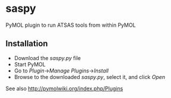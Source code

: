 # saspy
PyMOL plugin to run ATSAS tools from within PyMOL

## Installation ##
* Download the *saspy.py* file
* Start PyMOL
* Go to _Plugin_->_Manage Plugins_->_Install_
* Browse to the downloaded *saspy.py*, select it, and click _Open_

See also http://pymolwiki.org/index.php/Plugins
